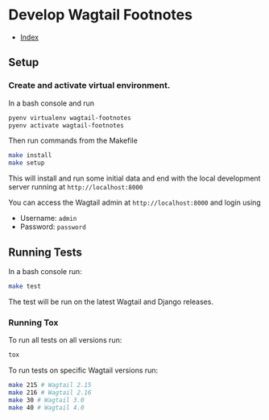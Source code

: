 # Develop Wagtail Footnotes

- [Index](./index.md)

## Setup

### Create and activate virtual environment.

In a bash console and run

```bash
pyenv virtualenv wagtail-footnotes
pyenv activate wagtail-footnotes
```

Then run commands from the Makefile

```bash
make install
make setup
```

This will install and run some initial data and end with the local development server running at `http://localhost:8000`

You can access the Wagtail admin at `http://localhost:8000` and login using

- Username: `admin`
- Password: `password`

## Running Tests

In a bash console run:

```bash
make test
```

The test will be run on the latest Wagtail and Django releases.

### Running Tox

To run all tests on all versions run:

```bash
tox
```

To run tests on specific Wagtail versions run:

```bash
make 215 # Wagtail 2.15
make 216 # Wagtail 2.16
make 30 # Wagtail 3.0
make 40 # Wagtail 4.0
